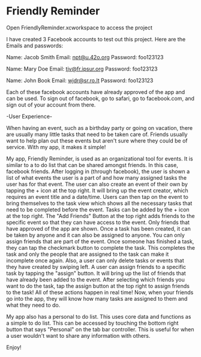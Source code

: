 # Friendly Reminder

Open FriendlyReminder.xcworkspace to access the project

I have created 3 Facebook accounts to test out this project.
Here are the Emails and passwords:

Name: Jacob Smith
Email: npt@u.42o.org
Password: foo123123

Name: Mary Doe
Email: tjv@fr.ipsur.org
Password: foo123123

Name: John Book
Email: wjdr@sr.ro.lt
Password: foo123123

Each of these facebook accounts have already approved of the app and can be used. To sign out of facebook, go to safari, go to facebook.com, and sign out of your account from there. 

-User Experience-

When having an event, such as a birthday party or going on vacation, there are usually many little tasks that need to be taken care of. Friends usually want to help plan out these events but aren't sure where they could be of service. With my app, it makes it simple!

My app, Friendly Reminder, is used as an organizational tool for events. It is similar to a to do list that can be shared amongst friends. In this case, facebook friends. After logging in (through facebook), the user is shown a list of what events the user is a part of and how many assigned tasks the user has for that event. The user can also create an event of their own by tapping the + icon at the top right. It will bring up the event creator, which requires an event title and a date/time. Users can then tap on the event to bring themselves to the task view which shows all the necessary tasks that need to be completed before the event. Tasks can be added by the + icon at the top right. The "Add Friends" Button at the top right adds friends to the specific event so that they can have access to the event. Only friends that have approved of the app are shown. Once a task has been created, it can be taken by anyone and it can also be assigned to anyone. You can only assign friends that are part of the event. Once someone has finished a task, they can tap the checkmark button to complete the task. This completes the task and only the people that are assigned to the task can make it incomplete once again. Also, a user can only delete tasks or events that they have created by swiping left. A user can assign friends to a specific task by tapping the "assign" button. It will bring up the list of friends that have already been added to the event. After selecting which friends you want to do the task, tap the assign button at the top right to assign friends to the task! All of these actions happen in real time! Now, when your friends go into the app, they will know how many tasks are assigned to them and what they need to do.

My app also has a personal to do list. This uses core data and functions as a simple to do list. This can be accessed by touching the bottom right button that says "Personal" on the tab bar controller. This is useful for when a user wouldn't want to share any information with others.

Enjoy!
